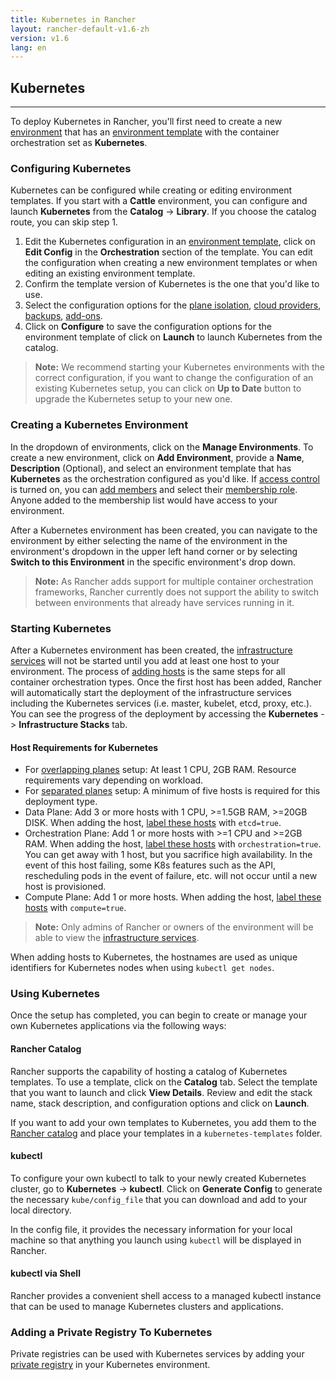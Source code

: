 ```yaml
---
title: Kubernetes in Rancher
layout: rancher-default-v1.6-zh
version: v1.6
lang: en
---
```


## Kubernetes
---

To deploy Kubernetes in Rancher, you'll first need to create a new [environment]({{site.baseurl}}/rancher/{{page.version}}/{{page.lang}}/environments/) that has an [environment template]({{site.baseurl}}/rancher/{{page.version}}/{{page.lang}}/environments/#what-is-an-environment-template) with the container orchestration set as **Kubernetes**.

### Configuring Kubernetes

Kubernetes can be configured while creating or editing environment templates. If you start with a **Cattle** environment, you can configure and launch **Kubernetes** from the **Catalog** -> **Library**. If you choose the catalog route, you can skip step 1.

1. Edit the Kubernetes configuration in an [environment template]({{site.baseurl}}/rancher/{{page.version}}/{{page.lang}}/environments/#what-is-an-environment-template), click on **Edit Config** in the **Orchestration** section of the template. You can edit the configuration when creating a new environment templates or when editing an existing environment template.
2. Confirm the template version of Kubernetes is the one that you'd like to use.
3. Select the configuration options for the [plane isolation]({{site.baseurl}}/rancher/{{page.version}}/{{page.lang}}/kubernetes/resiliency-planes/), [cloud providers]({{site.baseurl}}/rancher/{{page.version}}/{{page.lang}}/kubernetes/providers/), [backups]({{site.baseurl}}/rancher/{{page.version}}/{{page.lang}}/kubernetes/backups/), [add-ons]({{site.baseurl}}/rancher/{{page.version}}/{{page.lang}}/kubernetes/addons/).
4. Click on **Configure** to save the configuration options for the environment template of click on **Launch** to launch Kubernetes from the catalog.

> **Note:** We recommend starting your Kubernetes environments with the correct configuration, if you want to change the configuration of an existing Kubernetes setup, you can click on **Up to Date** button to upgrade the Kubernetes setup to your new one.

### Creating a Kubernetes Environment

In the dropdown of environments, click on the **Manage Environments**. To create a new environment, click on **Add Environment**, provide a **Name**, **Description** (Optional), and select an environment template that has **Kubernetes** as the orchestration configured as you'd like. If [access control]({{site.baseurl}}/rancher/{{page.version}}/{{page.lang}}/configuration/access-control/) is turned on, you can [add members]({{site.baseurl}}/rancher/{{page.version}}/{{page.lang}}/environments/#editing-members) and select their [membership role]({{site.baseurl}}/rancher/{{page.version}}/{{page.lang}}/environments/#membership-roles). Anyone added to the membership list would have access to your environment.

After a Kubernetes environment has been created, you can navigate to the environment by either selecting the name of the environment in the environment's dropdown in the upper left hand corner or by selecting **Switch to this Environment** in the specific environment's drop down.

> **Note:** As Rancher adds support for multiple container orchestration frameworks, Rancher currently does not support the ability to switch between environments that already have services running in it.

### Starting Kubernetes

After a Kubernetes environment has been created, the [infrastructure services]({{site.baseurl}}/rancher/{{page.version}}/{{page.lang}}/rancher-services/) will not be started until you add at least one host to your environment. The process of [adding hosts]({{site.baseurl}}/rancher/{{page.version}}/{{page.lang}}/hosts/) is the same steps for all container orchestration types. Once the first host has been added, Rancher will automatically start the deployment of the infrastructure services including the Kubernetes services (i.e. master, kubelet, etcd, proxy, etc.). You can see the progress of the deployment by accessing the **Kubernetes** -> **Infrastructure Stacks** tab.

#### Host Requirements for Kubernetes

* For [overlapping planes]({{site.baseurl}}/rancher/{{page.version}}/{{page.lang}}/kubernetes/resiliency-planes/#overlapping-planes) setup: At least 1 CPU, 2GB RAM. Resource requirements vary depending on workload.
* For [separated planes]({{site.baseurl}}/rancher/{{page.version}}/{{page.lang}}/kubernetes/resiliency-planes/#separated-planes) setup: A minimum of five hosts is required for this deployment type.
 * Data Plane: Add 3 or more hosts with 1 CPU, >=1.5GB RAM, >=20GB DISK. When adding the host, [label these hosts]({{site.baseurl}}/rancher/{{page.version}}/{{page.lang}}/hosts/#host-labels) with `etcd=true`.
 * Orchestration Plane: Add 1 or more hosts with >=1 CPU and >=2GB RAM. When adding the host, [label these hosts]({{site.baseurl}}/rancher/{{page.version}}/{{page.lang}}/hosts/#host-labels) with `orchestration=true`. You can get away with 1 host, but you sacrifice high availability. In the event of this host failing, some K8s features such as the API, rescheduling pods in the event of failure, etc. will not occur until a new host is provisioned.
 * Compute Plane: Add 1 or more hosts. When adding the host, [label these hosts]({{site.baseurl}}/rancher/{{page.version}}/{{page.lang}}/hosts/#host-labels) with `compute=true`.

> **Note:** Only admins of Rancher or owners of the environment will be able to view the [infrastructure services]({{site.baseurl}}/rancher/{{page.version}}/{{page.lang}}/rancher-services/).

When adding hosts to Kubernetes, the hostnames are used as unique identifiers for Kubernetes nodes when using `kubectl get nodes`.

### Using Kubernetes

Once the setup has completed, you can begin to create or manage your own Kubernetes applications via the following ways:

#### Rancher Catalog

Rancher supports the capability of hosting a catalog of Kubernetes templates. To use a template, click on the **Catalog** tab. Select the template that you want to launch and click **View Details**. Review and edit the stack name, stack description, and configuration options and click on **Launch**.

If you want to add your own templates to Kubernetes, you add them to the [Rancher catalog]({{site.baseurl}}/rancher/{{page.version}}/{{page.lang}}/catalog/) and place your templates in a `kubernetes-templates` folder.

#### kubectl

To configure your own kubectl to talk to your newly created Kubernetes cluster, go to **Kubernetes** -> **kubectl**. Click on **Generate Config** to generate the necessary `kube/config_file` that you can download and add to your local directory.

In the config file, it provides the necessary information for your local machine so that anything you launch using `kubectl` will be displayed in Rancher.

#### kubectl via Shell

Rancher provides a convenient shell access to a managed kubectl instance that can be used to manage Kubernetes clusters and applications.

### Adding a Private Registry To Kubernetes

Private registries can be used with Kubernetes services by adding your [private registry]({{site.baseurl}}/rancher/{{page.version}}/{{page.lang}}/environments/registries/) in your Kubernetes environment.
